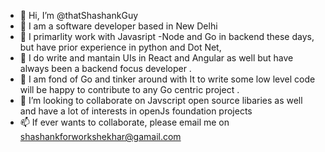 - 👋 Hi, I’m @thatShashankGuy
- 👀 I am a software developer based in New Delhi
- 🌱 I primarlity work with Javasript -Node and Go in backend these days, but have prior experience in python and Dot Net,
- 👀 I do write and mantain UIs in React and Angular as well but have always been a backend focus developer .  
- 🌱 I am fond of Go and tinker around with It to write some low level code will be happy to contribute to any Go centric project . 
- 💞️ I’m looking to collaborate on  Javscript open source libaries  as well and have a lot of interests in openJs foundation projects
- 📫 If ever wants to collaborate, please email me on shashankforworkshekhar@gamail.com

<!---
thatShashankGuy/thatShashankGuy is a ✨ special ✨ repository because its `README.md` (this file) appears on your GitHub profile.
You can click the Preview link to take a look at your changes.
--->
